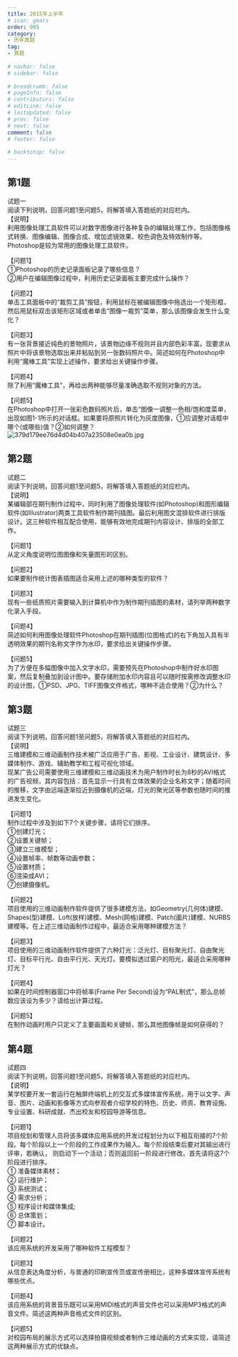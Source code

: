 ```yaml
---  
title: 2015年上半年  
# icon: gears  
order: 995  
category:  
- 历年真题  
tag:  
- 真题  
  
# navbar: false  
# sidebar: false  
  
# breadcrumb: false  
# pageInfo: false  
# contributors: false  
# editLink: false  
# lastUpdated: false  
# prev: false  
# next: false  
comment: false  
# footer: false  
  
# backtotop: false  
---  
```

## 第1题 ##

试题一  
阅读下列说明，回答问题1至问题5，将解答填入答题纸的对应栏内。  
【说明】  
利用图像处理工具软件可以对数字图像进行各种复杂的编辑处理工作，包括图像格式转换、图像编辑、图像合成、增加滤镜效果、校色调色及特效制作等。Photoshop是较为常用的图像处理工具软件。  
  
【问题1】  
①Photoshop的历史记录面板记录了哪些信息？  
②用户在编辑图像过程中，利用历史记录面板主要完成什么操作？  
  
【问题2】  
单击工具面板中的“裁剪工具”按钮，利用鼠标在被编辑图像中拖选出一个矩形框，然后用鼠标双击该矩形区域或者单击“图像一裁剪”菜单，那么该图像会发生什么变化？  
  
【问题3】  
有一张背景接近纯色的景物照片，该景物边缘不规则并且内部色彩丰富。现要求从照片中将该景物选取出来并粘贴到另一张数码照片中。简述如何在Photoshop中利用“魔棒工具”实现上述操作，要求给出关键操作步骤。  
  
【问题4】  
除了利用“魔棒工具”，再给出两种能够尽量准确选取不规则对象的方法。  
  
【问题5】  
在Photoshop中打开一张彩色数码照片后，单击“图像一调整一色相/饱和度菜单，出现如图1-1所示的对话框。如果要将原照片转化为灰度图像，①应调整对话框中哪个(或哪些)值？②如何调整？  
![379d179ee76d4d04b407a23508e0ea0b.jpg][]  


## 第2题 ##

试题二  
阅读下列说明，回答问题1至问题5，将解答填入答题纸的对应栏内。  
【说明】  
某编辑部在期刊制作过程中，同时利用了图像处理软件(如Photoshop)和图形编辑软件(如Illustrator)两类工具软件制作期刊插图。最后利用图文混排软件进行排版设计。这三种软件相互配合使用，能够有效地完成期刊内容设计、排版的全部工作。  
  
【问题1】  
从定义角度说明位图图像和矢量图形的区别。  
  
【问题2】  
如果要制作统计图表插图适合采用上述的哪种类型的软件？  
  
【问题3】  
现有一些纸质照片需要输入到计算机中作为制作期刊插图的素材，请列举两种数字化录入手段。  
  
【问题4】  
简述如何利用图像处理软件Photoshop在期刊插图(位图格式)的右下角加入具有半透明效果的期刊名称文字作为水印，要求给出关键操作步骤。  
  
【问题5】  
为了方便在多幅图像中加入文字水印，需要预先在Photoshop中制作好水印图案，然后复制叠加到设计图中。要存储附加水印内容且可以随时按需修改调整水印的设计图，①PSD、JPG、TIFF图像文件格式，哪种不适合使用？②为什么？  


## 第3题 ##

试题三  
阅读下列说明，回答问题1至问题5，将解答填入答题纸的对应栏内。  
【说明】  
三维建模和三维动画制作技术被广泛应用于广告、影视、工业设计、建筑设计、多媒体制作、游戏、辅助教学和工程可视化领域。  
现某广告公司需要使用三维建模和三维动画技术为用户制作时长为8秒的AVI格式的广告视频，其内容包括：首先显示一行具有立体效果的企业名称文字；随着时间的推移，文字由远端逐渐拉近到摄像机的近端，灯光的聚光区等参数也随时间的推进发生变化。  
  
【问题1】  
制作过程中涉及到如下7个关键步骤，请将它们排序。  
①创建灯光；  
②设置关键帧；  
③建立三维模型；  
④设置帧率、帧数等动画参数；  
⑤设置材质；  
⑥渲染成AVI；  
⑦创建摄像机。  
  
【问题2】  
项目使用的三维动画制作软件提供了很多建模方法，如Geometry(几何体)建模、Shapes(型)建模、Loft(放样)建模、Mesh(网格)建模、Patch(面片)建模、NURBS建模等。在上述三维动画制作过程中，最适合采用哪种建模方法？  
  
【问题3】  
项目使用的三维动画制作软件提供了六种灯光：泛光灯、目标聚光灯、自由聚光灯、目标平行光、自由平行光、天光灯。要模拟透过窗户的阳光，最适合采用哪种灯光？  
  
【问题4】  
如果在时间控制器窗口中将帧率(Frame Per Second)设为“PAL制式”，那么总帧数应该设为多少？请给出计算过程。  
  
【问题5】  
在制作动画时用户只定义了主要画面和关键帧，那么其他图像帧是如何获得的？  


## 第4题 ##

试题四  
阅读下列说明，回答问题1至问题5，将解答填入答题纸的对应栏内。  
【说明】  
某学校要开发一套运行在触屏终端机上的交互式多媒体宣传系统，用于以文字、声音、图片、动画和影像等方式向参观者介绍学校的特色、历史、师资、教育设施、专业设置、科研成就、杰出校友和校园导游等信息。  
  
【问题1】  
项目规划和管理人员将该多媒体应用系统的开发过程划分为以下相互衔接的7个阶段。每个阶段以上一个阶段的工作成果作为输入。每个阶段结束后要对其输出进行评审，若确认， 则启动下一个活动；否则返回前一阶段进行修改。首先请将这7个阶段进行排序。  
① 准备媒体素材；  
② 运行维护；  
③ 系统测试；  
④ 需求分析；  
⑤ 程序设计和媒体集成;  
⑥ 总体策划；  
⑦ 脚本设计。  
  
【问题2】  
该应用系统的开发采用了哪种软件工程模型？  
  
【问题3】  
从信息表达角度分析，与普通的印刷宣传页或宣传册相比，这种多媒体宣传系统有哪些优点。  
  
【问题4】  
该应用系统的背景音乐既可以采用MIDI格式的声音文件也可以采用MP3格式的声音文件。简述这两种声音格式文件的区别。  
  
【问题5】  
对校园布局的展示方式可以选择拍摄视频或者制作三维动画的方式来实现，请简述这两种展示方式的优缺点。  



[379d179ee76d4d04b407a23508e0ea0b.jpg]: https://www.xkxxkx.cn/file/exam/software/多媒体应用设计师/案例/第1题/379d179ee76d4d04b407a23508e0ea0b.jpg
